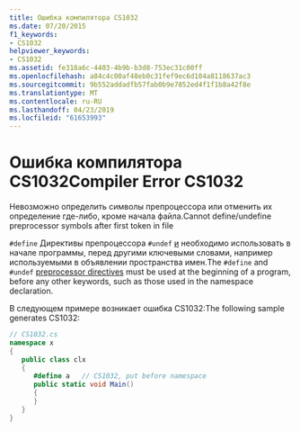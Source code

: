 ```yaml
---
title: Ошибка компилятора CS1032
ms.date: 07/20/2015
f1_keywords:
- CS1032
helpviewer_keywords:
- CS1032
ms.assetid: fe318a6c-4403-4b9b-b3d8-753ec31c00ff
ms.openlocfilehash: a84c4c00af48eb0c31fef9ec6d104a8118637ac3
ms.sourcegitcommit: 9b552addadfb57fab0b9e7852ed4f1f1b8a42f8e
ms.translationtype: MT
ms.contentlocale: ru-RU
ms.lasthandoff: 04/23/2019
ms.locfileid: "61653993"
---
```

# <a name="compiler-error-cs1032"></a><span data-ttu-id="f3c3e-102">Ошибка компилятора CS1032</span><span class="sxs-lookup"><span data-stu-id="f3c3e-102">Compiler Error CS1032</span></span>
<span data-ttu-id="f3c3e-103">Невозможно определить символы препроцессора или отменить их определение где-либо, кроме начала файла.</span><span class="sxs-lookup"><span data-stu-id="f3c3e-103">Cannot define/undefine preprocessor symbols after first token in file</span></span>  
  
 <span data-ttu-id="f3c3e-104"> `#define` Директивы препроцессора `#undef` [и](../../csharp/language-reference/preprocessor-directives/index.md) необходимо использовать в начале программы, перед другими ключевыми словами, например используемыми в объявлении пространства имен.</span><span class="sxs-lookup"><span data-stu-id="f3c3e-104">The `#define` and `#undef` [preprocessor directives](../../csharp/language-reference/preprocessor-directives/index.md) must be used at the beginning of a program, before any other keywords, such as those used in the namespace declaration.</span></span>  
  
 <span data-ttu-id="f3c3e-105">В следующем примере возникает ошибка CS1032:</span><span class="sxs-lookup"><span data-stu-id="f3c3e-105">The following sample generates CS1032:</span></span>  
  
```csharp  
// CS1032.cs  
namespace x  
{  
   public class clx  
   {  
      #define a   // CS1032, put before namespace  
      public static void Main()  
      {  
      }  
   }  
}  
```
